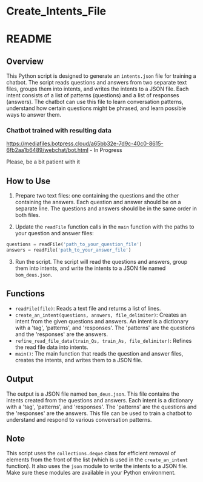 # Create_Intents_File
# README

## Overview
This Python script is designed to generate an `intents.json` file for training a chatbot. The script reads questions and answers from two separate text files, groups them into intents, and writes the intents to a JSON file. Each intent consists of a list of patterns (questions) and a list of responses (answers). The chatbot can use this file to learn conversation patterns, understand how certain questions might be phrased, and learn possible ways to answer them.

### Chatbot trained with resulting data
https://mediafiles.botpress.cloud/a65bb32e-7d9c-40c0-8615-6fb2aa1b6489/webchat/bot.html - In Progress

Please, be a bit patient with it

## How to Use
1. Prepare two text files: one containing the questions and the other containing the answers. Each question and answer should be on a separate line. The questions and answers should be in the same order in both files.

2. Update the `readFile` function calls in the `main` function with the paths to your question and answer files:

```python
questions = readFile('path_to_your_question_file')
answers = readFile('path_to_your_answer_file')
```

3. Run the script. The script will read the questions and answers, group them into intents, and write the intents to a JSON file named `bom_deus.json`.

## Functions
- `readFile(file)`: Reads a text file and returns a list of lines.
- `create_an_intent(questions, answers, file_delimiter)`: Creates an intent from the given questions and answers. An intent is a dictionary with a 'tag', 'patterns', and 'responses'. The 'patterns' are the questions and the 'responses' are the answers.
- `refine_read_file_data(train_Qs, train_As, file_delimiter)`: Refines the read file data into intents.
- `main()`: The main function that reads the question and answer files, creates the intents, and writes them to a JSON file.

## Output
The output is a JSON file named `bom_deus.json`. This file contains the intents created from the questions and answers. Each intent is a dictionary with a 'tag', 'patterns', and 'responses'. The 'patterns' are the questions and the 'responses' are the answers. This file can be used to train a chatbot to understand and respond to various conversation patterns.

## Note
This script uses the `collections.deque` class for efficient removal of elements from the front of the list (which is used in the `create_an_intent` function). It also uses the `json` module to write the intents to a JSON file. Make sure these modules are available in your Python environment.
